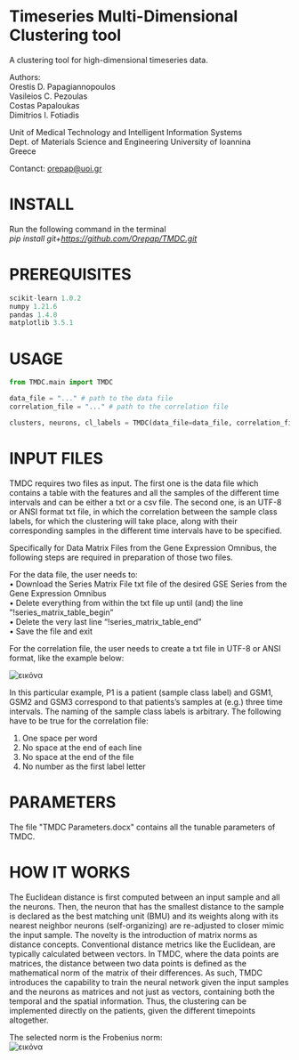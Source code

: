 # Timeseries Multi-Dimensional Clustering tool

A clustering tool for high-dimensional timeseries data.

Authors:  
Orestis D. Papagiannopoulos  
Vasileios C. Pezoulas  
Costas Papaloukas  
Dimitrios I. Fotiadis  

Unit of Medical Technology and Intelligent Information Systems  
Dept. of Materials Science and Engineering
University of Ioannina   
Greece

Contanct: orepap@uoi.gr

# INSTALL

Run the following command in the terminal  
_pip install git+https://github.com/Orepap/TMDC.git_


# PREREQUISITES
```python
scikit-learn 1.0.2
numpy 1.21.6
pandas 1.4.0
matplotlib 3.5.1
```

# USAGE
```python
from TMDC.main import TMDC

data_file = "..." # path to the data file
correlation_file = "..." # path to the correlation file

clusters, neurons, cl_labels = TMDC(data_file=data_file, correlation_file=correlation_file, n_neurons=-1)
```

# INPUT FILES
TMDC requires two files as input. The first one is the data file which contains a table with the features and all the samples of the different time intervals and can be either a txt or a csv file. The second one, is an UTF-8 or ANSI format txt file, in which the correlation between the sample class labels, for which the clustering will take place, along with their corresponding samples in the different time intervals have to be specified.

Specifically for Data Matrix Files from the Gene Expression Omnibus, the following steps are required in preparation of those two files.

For the data file, the user needs to:  
•	Download the Series Matrix File txt file of the desired GSE Series from the Gene Expression Omnibus  
•	Delete everything from within the txt file up until (and) the line ”!series_matrix_table_begin”  
•	Delete the very last line “!series_matrix_table_end”  
•	Save the file and exit  


For the correlation file, the user needs to create a txt file in UTF-8 or ANSI format, like the example below:

![εικόνα](https://github.com/Orepap/TMDC/assets/93657525/80b3de60-8e8e-481e-8466-0033ddc2d5b6)

In this particular example, P1 is a patient (sample class label) and GSM1, GSM2 and GSM3 correspond to that patients’s samples at (e.g.) three time intervals. The naming of the sample class labels is arbitrary.
The following have to be true for the correlation file:

1) One space per word  
2) No space at the end of each line  
3) No space at the end of the file  
4) No number as the first label letter

# PARAMETERS
The file "TMDC Parameters.docx" contains all the tunable parameters of TMDC.

# HOW IT WORKS
The Euclidean distance is first computed between an input sample and all the neurons. Then, the neuron that has the smallest distance to the sample is declared as the best matching unit (BMU) and its weights along with its nearest neighbor neurons (self-organizing) are re-adjusted to closer mimic the input sample. The novelty is the introduction of matrix norms as distance concepts. Conventional distance metrics like the Euclidean, are typically calculated between vectors. In TMDC, where the data points are matrices, the distance between two data points is defined as the mathematical norm of the matrix of their differences. As such, TMDC introduces the capability to train the neural network given the input samples and the neurons as matrices and not just as vectors, containing both the temporal and the spatial information. Thus, the clustering can be implemented directly on the patients, given the different timepoints altogether.

The selected norm is the Frobenius norm:  
![εικόνα](https://github.com/Orepap/TMDC/assets/93657525/2de1dec0-3b0c-46e7-88fa-b8a4dc960f15)
 
